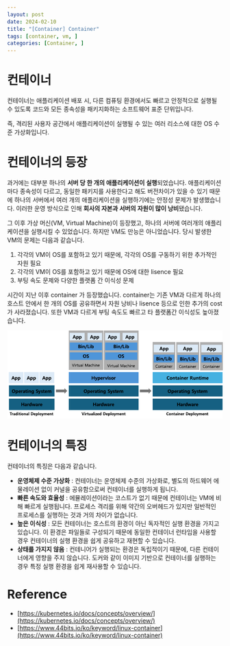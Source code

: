 ```yaml
---
layout: post
date: 2024-02-10
title: "[Container] Container"
tags: [container, vm, ]
categories: [Container, ]
---
```



# 컨테이너


컨테이너는 애플리케이션 배포 시, 다른 컴퓨팅 환경에서도 빠르고 안정적으로 실행될 수 있도록 코드와 모든 종속성을 패키지화하는 소프트웨어 표준 단위입니다.


즉, 격리된 사용자 공간에서 애플리케이션이 실행될 수 있는 여러 리소스에 대한 OS 수준 가상화입니다.


# 컨테이너의 등장


과거에는 대부분 하나의 **서버 당 한 개의 애플리케이션이 실행**되었습니다. 애플리케이션마다 종속성이 다르고, 동일한 패키지를 사용한다고 해도 버전차이가 있을 수 있기 때문에 하나의 서버에서 여러 개의 애플리케이션을 실행하기에는 안정성 문제가 발생했습니다.  이러한 운영 방식으로 인해 **회사의 자본과 서버의 자원이 많이 낭비**됐습니다.


그 이후 가상 머신(VM, Virtual Machine)이 등장했고, 하나의 서버에 여러개의 애플리케이션을 실행시킬 수 있었습니다. 하지만 VM도 만능은 아니었습니다. 당시 발생한 VM의 문제는 다음과 같습니다.

1. 각각의 VM이 OS를 포함하고 있기 때문에, 각각의 OS를 구동하기 위한 추가적인 자원 필요
2. 각각의 VM이 OS를 포함하고 있기 때문에 OS에 대한 lisence 필요
3. 부팅 속도 문제와 다양한 플랫폼 간 이식성 문제

시간이 지난 이후 container 가 등장했습니다. container는 기존 VM과 다르게 하나의 호스트 안에서 한 개의 OS를 공유하면서 자원 낭비나 lisence 등으로 인한 추가의 cost가 사라졌습니다. 또한 VM과 다르게 부팅 속도도 빠르고 타 플랫폼간 이식성도 높아졌습니다.


![0](/assets/img/2024-02-10-[Container]-Container.md/0.png)


# 컨테이너의 특징


컨테이너의 특징은 다음과 같습니다.

- **운영체제 수준 가상화** : 컨테이너는 운영체제 수준의 가상화로, 별도의 하드웨어 에물레이션 없이 커널을 공유함으로써 컨테이너를 실행하게 됩니다.
- **빠른 속도와 효율성** : 에뮬레이션이라는 코스트가 없기 때문에 컨테이너는 VM에 비해 빠르게 실행됩니다. 프로세스 격리를 위해 약간의 오버헤드가 있지만 일반적인 프로세스를 실행하는 것과 거의 차이가 없습니다.
- **높은 이식성** : 모든 컨테이너는 호스트의 환경이 아닌 독자적인 실행 환경을 가지고 있습니다. 이 환경은 파일들로 구성되기 때문에 동일한 컨테이너 런타임을 사용할 경우 컨테이너의 실행 환경을 쉽게 공유하고 재현할 수 있습니다.
- **상태를 가지지 않음** : 컨테니어가 실행되는 환경은 독립적이기 때문에, 다른 컨테이너에게 영향을 주지 않습니다. 도커와 같이 이미지 기반으로 컨테이너를 실행하는 경우 특정 실행 환경을 쉽게 재사용할 수 있습니다.

# Reference

- [https://kubernetes.io/docs/concepts/overview/](https://kubernetes.io/docs/concepts/overview/)
- [https://www.44bits.io/ko/keyword/linux-container](https://www.44bits.io/ko/keyword/linux-container)
